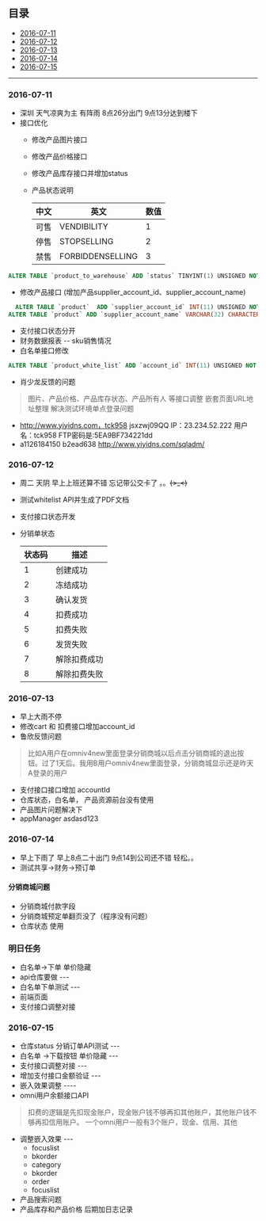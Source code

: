 ## 目录
- [2016-07-11](#2016-07-11)
- [2016-07-12](#2016-07-12)
- [2016-07-13](#2016-07-13)
- [2016-07-14](#2016-07-14)
- [2016-07-15](#2016-07-15)

----

### <span id="#2016-07-11">2016-07-11</span>
- 深圳 天气凉爽为主 有阵雨 8点26分出门 9点13分达到楼下
- 接口优化
  - 修改产品图片接口
  - 修改产品价格接口
  - 修改产品库存接口并增加status
  - 产品状态说明

    中文 | 英文 | 数值 
    ---| --- | ---
    可售 | VENDIBILITY | 1
     停售 | STOPSELLING | 2
    禁售 | FORBIDDENSELLING | 3

```sql
ALTER TABLE `product_to_warehouse` ADD `status` TINYINT(1) UNSIGNED NOT NULL COMMENT '库存状态' AFTER  `quantity`;
```
  - 修改产品接口 (增加产品supplier_account_id、supplier_account_name)
```sql
  ALTER TABLE `product`  ADD `supplier_account_id` INT(11) UNSIGNED NOT NULL COMMENT '产品所属主账号id'  AFTER `is_hot`;
ALTER TABLE `product` ADD `supplier_account_name` VARCHAR(32) CHARACTER SET utf8 COLLATE utf8_general_ci NOT NULL COMMENT '产品所属主账号名称' AFTER `supplier_account_id`;
```
  - 支付接口状态分开
  - 财务数据报表 -- sku销售情况
  - 白名单接口修改
```sql
ALTER TABLE `product_white_list` ADD `account_id` INT(11) UNSIGNED NOT NULL COMMENT '主账号Id' AFTER `sku`;
```
  - 肖少龙反馈的问题

  > 图片、产品价格、产品库存状态、产品所有人 等接口调整
  嵌套页面URL地址整理
  解决测试环境单点登录问题


- http://www.yiyidns.com，tck958  jsxzwj09QQ  IP：23.234.52.222 用户名：tck958 FTP密码是:5EA9BF734221dd 
- a1126184150  b2ead638 http://www.yiyidns.com/sqladm/

### <span id="#2016-07-12">2016-07-12</span>
- 周二 天阴 早上上班还算不错 忘记带公交卡了 。。~~~~(>_<)~~~~
- 测试whitelist API并生成了PDF文档
- 支付接口状态开发
- 分销单状态

    状态码 | 描述
   --- | ---
  1  | 创建成功 
  2  | 冻结成功
  3  | 确认发货
  4  | 扣费成功
  5  | 扣费失败
  6  | 发货失败
  7  | 解除扣费成功
  8  | 解除扣费失败

### <span id="#2016-07-13">2016-07-13</span>
- 早上大雨不停
- 修改cart 和 扣费接口增加account_id
- 鲁欣反馈问题

> 比如A用户在omniv4new里面登录分销商城以后点击分销商城的退出按钮。过了1天后。我用B用户omniv4new里面登录，分销商城显示还是昨天A登录的用户

- 支付接口接口增加 accountId
- 仓库状态，白名单， 产品资源前台没有使用
- 产品图片问题解决下
- appManager asdasd123


### <span id="#2016-07-14">2016-07-14</span>
- 早上下雨了 早上8点二十出门 9点14到公司还不错 轻松。。
- 测试共享->财务->预订单

#### 分销商城问题
- 分销商城付款字段
- 分销商城预定单翻页没了（程序没有问题）
- 仓库状态 使用

### 明日任务 
- 白名单->下单 单价隐藏
- api仓库要做     ---
- 白名单下单测试   ---
- 前端页面
- 支付接口调整对接


### <span id="#2016-07-15">2016-07-15</span>
- 仓库status 分销订单API测试 ---
- 白名单 ->下载按钮 单价隐藏  ---
- 支付接口调整对接  --- 
- 增加支付接口金额验证 ---
- 嵌入效果调整 ----
- omni用户余额接口API
> 扣费的逻辑是先扣现金账户，现金账户钱不够再扣其他账户，其他账户钱不够再扣信用账户。
> 一个omni用户一般有3个账户，现金、信用、其他

- 调整嵌入效果 ---
  - focuslist
  - bkorder
  - category
  - bkorder
  - order
  - focuslist
- 产品搜索问题
- 产品库存和产品价格 后期加日志记录